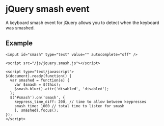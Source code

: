 # jQuery smash event #
A keyboard smash event for jQuery allows you to detect when the keyboard was smashed.

## Example ##
    <input id="smash" type="text" value="" autocomplete="off" />

    <script src="/js/jquery.smash.js"></script>

    <script type="text/javascript">
    $(document).ready(function() {
      var smashed = function(e) {
        var $smash = $(this);
        $smash.blur().attr('disabled', 'disabled');
      };
      $('#smash').on('smash', {
        keypress_time_diff: 200, // time to allow between keypresses
        smash_time: 1000 // total time to listen for smash
        }, smashed).focus();
    });
    </script>
